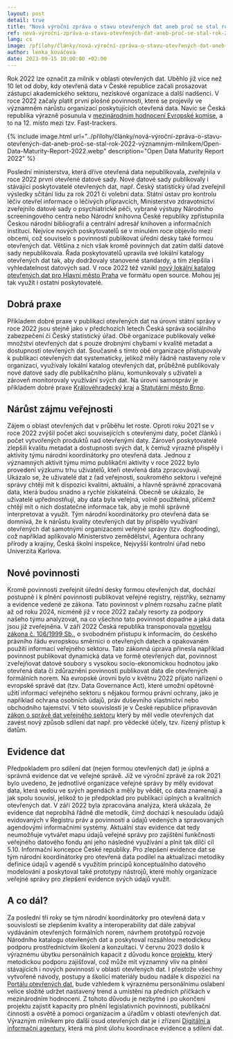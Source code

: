 ```yaml
---
layout: post
detail: true
title: "Nová výroční zpráva o stavu otevřených dat aneb proč se stal rok 2022 významným milníkem"
ref: nová-výroční-zpráva-o-stavu-otevřených-dat-aneb-proč-se-stal-rok-2022-významným-milníkem.
lang: cs
image: /přílohy/články/nová-výroční-zpráva-o-stavu-otevřených-dat-aneb-proč-se-stal-rok-2022-významným-milníkem/Výroční-zpráva-o-stavu-OD-za-rok-2022.webp.webp
author: lenka_kováčová
date: 2023-09-15 10:00:00 +02:00
---
```


Rok 2022 lze označit za milník v oblasti otevřených dat. Uběhlo již více než 10 let od doby, kdy otevřená data v České republice začali prosazovat zástupci akademického sektoru, neziskové organizace a další nadšenci.
V roce 2022 začaly platit první plošné povinnosti, které se projevily ve významném nárůstu organizací poskytujících otevřená data.
Navíc se Česká republika výrazně posunula v [mezinárodním hodnocení Evropské komise], a to na 12. místo mezi tzv. Fast-trackers.

<!--more-->

{% include image.html url="../přílohy/články/nová-výroční-zpráva-o-stavu-otevřených-dat-aneb-proč-se-stal-rok-2022-významným-milníkem/Open-Data-Maturity-Report-2022.webp" description="Open Data Maturity Report 2022" %}

Poslední ministerstva, která dříve otevřená data nepublikovala, zveřejnila v roce 2022 první otevřené datové sady. 
Nové datové sady publikovaly i stávající poskytovatelé otevřených dat, např. Český statistický úřad zveřejnil výsledky sčítání lidu za rok 2021 či volební data.
Státní ústav pro kontrolu léčiv otevřel informace o léčivých přípravcích, Ministerstvo zdravotnictví zveřejnilo datové sady o psychiatrické péči, vybrané výstupy Národního screeningového centra nebo Národní knihovna České republiky zpřístupnila Českou národní bibliografii a centrální adresář knihoven a informačních institucí.
Nejvíce nových poskytovatelů se v minulém roce objevilo mezi obcemi, což souviselo s povinností publikovat úřední desky také formou otevřených dat. 
Většina z nich však kromě povinných dat zatím další datové sady nepublikovala. Řada poskytovatelů upravila své lokální katalogy otevřených dat tak, aby dodržovaly stanovené standardy, a tím zlepšila i vyhledatelnost datových sad.
V roce 2022 též vznikl [nový lokální katalog otevřených dat pro Hlavní město Praha] ve formátu open source. 
Mohou jej tak využít i ostatní poskytovatelé.

## Dobrá praxe

Příkladem dobré praxe v publikaci otevřených dat na úrovni státní správy v roce 2022 jsou stejně jako v předchozích letech Česká správa sociálního zabezpečení či Český statistický úřad.
Obě organizace publikovaly velké množství otevřených dat s pouze drobnými chybami v kvalitě metadat a dostupnosti otevřených dat.
Současně s tímto obě organizace přistupovaly k publikaci otevřených dat systematicky, jelikož měly řádně nastaveny role v organizaci, využívaly lokální katalog otevřených dat, průběžně publikovaly nové datové sady dle publikačního plánu, komunikovaly s uživateli a zároveň monitorovaly využívání svých dat. 
Na úrovni samospráv je příkladem dobré praxe [Královéhradecký kraj] a [Statutární město Brno].

## Nárůst zájmu veřejnosti

Zájem o oblast otevřených dat v průběhu let roste. 
Oproti roku 2021 se v roce 2022 zvýšil počet akcí souvisejících s otevřenými daty, počet článků i počet vytvořených produktů nad otevřenými daty. 
Zároveň poskytovatelé zlepšili kvalitu metadat a dostupnosti svých dat, k čemuž výrazně přispěly i aktivity týmu národní koordinátorky pro otevřená data. 
Jednou z významných aktivit týmu mimo publikační aktivity v roce 2022 bylo provedení výzkumu trhu uživatelů, kteří otevřená data zpracovávají.
Ukázalo se, že uživatelé dat z řad veřejnosti, soukromého sektoru i veřejné správy chtějí mít k dispozici kvalitní, aktuální, a hlavně správně zpracovaná data, která budou snadno a rychle získatelná.
Obecně se ukázalo, že uživatelé upřednostňují, aby data byla veřejná, volně použitelná, přičemž chtějí mít o nich dostatečné informace tak, aby je mohli správně interpretovat a využít.
Tým národní koordinátorky pro otevřená data se domnívá, že k nárůstu kvality otevřených dat by přispělo využívání otevřených dat samotnými organizacemi veřejné správy (tzv. dogfooding), což například aplikovalo Ministerstvo zemědělství, Agentura ochrany přírody a krajiny, Česká školní inspekce, Nejvyšší kontrolní úřad nebo Univerzita Karlova. 

## Nové povinnosti

Kromě povinnosti zveřejnit úřední desky formou otevřených dat, dochází postupně i k plnění povinnosti publikovat veřejné registry, rejstříky, seznamy a evidence vedené ze zákona.
Tato povinnost v plném rozsahu začne platit až od roku 2024, nicméně již v roce 2022 začaly resorty za podpory našeho týmu analyzovat, na co všechno tato povinnost dopadne a jaká data jsou již zveřejněna. 
V září 2022 Česká republika transponovala [novelou zákona č. 106/1999 Sb.], o svobodném přístupu k informacím, do českého právního řádu evropskou směrnici o otevřených datech a opakovaném použití informací veřejného sektoru. 
Tato zákonná úprava přinesla například povinnost publikovat dynamická data ve formě otevřených dat, povinnost zveřejňovat datové soubory s vysokou socio-ekonomickou hodnotou jako otevřená data či zdůraznění povinnosti publikovat data dle otevřených formálních norem.
Na evropské úrovni bylo v květnu 2022 přijato nařízení o evropské správě dat (tzv. Data Governance Act), které umožní opětovné užití informací veřejného sektoru s nějakou formou právní ochrany, jako je například ochrana osobních údajů, práv duševního vlastnictví nebo obchodního tajemství.
V této souvislosti je v České republice připravován [zákon o správě dat veřejného sektoru] který by měl vedle otevřených dat zavést nový způsob sdílení dat např. pro vědecké účely, tzv. řízený přístup k datům.

## Evidence dat 

Předpokladem pro sdílení dat (nejen formou otevřených dat) je úplná a správná evidence dat ve veřejné správě. 
Již ve výroční zprávě za rok 2021 bylo uvedeno, že jednotlivé organizace veřejné správy by měly evidovat data, která vedou ve svých agendách a měly by vědět, co data znamenají a jak spolu souvisí, jelikož to je předpoklad pro publikaci úplných a kvalitních otevřených dat.
V září 2022 byla zpracována analýza, která ukázala, že evidence dat neprobíhá řádně dle metodik, čímž dochází k nesouladu údajů evidovaných v Registru práv a povinností a údajů vedených a spravovaných agendovými informačními systémy. 
Aktuální stav evidence dat tedy neumožňuje vytvářet mapu údajů veřejné správy pro zajištění funkčnosti veřejného datového fondu ani jeho následné využívání a plnit tak dílčí cíl 5.10. Informační koncepce České republiky.
Pro zlepšení evidence dat se tým národní koordinátorky pro otevřená data podílel na aktualizaci metodiky definice údajů v agendě s využitím principů konceptuálního datového modelování a poskytoval také prototypy nástrojů, které mohly organizace veřejné správy pro zlepšení evidence svých údajů využít. 

## A co dál?

Za poslední tři roky se tým národní koordinátorky pro otevřená data v souvislosti se zlepšením kvality a interoperability dat dále zabýval vydáváním otevřených formálních norem, návrhem prototypů rozvoje Národního katalogu otevřených dat a poskytoval rozsáhlou metodickou podporu prostřednictvím školení a konzultací.
V červnu 2023 došlo k výraznému úbytku personálních kapacit z důvodu konce [projektu], který metodickou podporu zajišťoval, což může mít významný vliv na plnění stávajících i nových povinností v oblasti otevřených dat. 
I přestože všechny vytvořené návody, postupy a školící materiály budou nadále k dispozici na [Portálu otevřených dat], bude vzhledem k výraznému personálnímu oslabení velice složité udržet nastavený trend a umístění na předních příčkách v mezinárodním hodnocení.
Z tohoto důvodu je nezbytné i po ukončení projektu zajistit kapacity pro plnění legislativních povinností, publikační činnosti a osvětě a pomoci organizacím a úřadům v oblasti otevřených dat.
Výrazným milníkem pro další osud otevřených dat je i zřízení [Digitální a informační agentury], která má plnit úlohu koordinace evidence a sdílení dat.

[mezinárodním hodnocení Evropské komise]: /články/odmr-dlouholetá-práce-na-agendě-otevřených-dat-se-vyplatila "ODMR 2022: Dlouholetá práce na agendě otevřených dat se vyplatila"
[nový lokální katalog otevřených dat pro Hlavní město Praha]: https://opendata.praha.eu/ "LKOD HMP"
[Královéhradecký kraj]: https://www.datakhk.cz/ "Data KHK" 
[Statutární město Brno]: https://data.brno.cz/ "Data Brno"
[novelou zákona č. 106/1999 Sb.]: /články/implementace-směrnice-o-otevřených-datech "Implementace směrnice o otevřených datech"
[zákon o správě dat veřejného sektoru]: https://www.zakonyprolidi.cz/monitor/7472527.htm "Zákony pro lidi: Věcný záměr zákona o správě dat"
[projektu]: /kodi/ "Výstupy projektu KODI"
[Portálu otevřených dat]: /vzdělávání/ "Vzdělávání"
[Digitální a informační agentury]: https://www.dia.gov.cz/ "Digitální a informační agentura"
